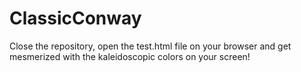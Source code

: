 # ClassicConway
Close the repository, open the test.html file on your browser and get mesmerized with the kaleidoscopic colors on your screen!

